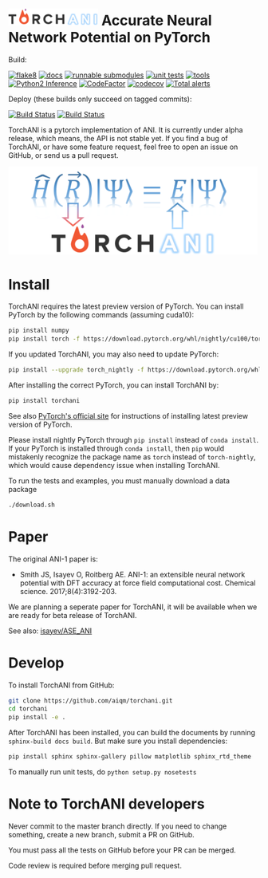 # <img src=https://raw.githubusercontent.com/aiqm/torchani/master/logo1.png width=180/>  Accurate Neural Network Potential on PyTorch

Build:

[![flake8](https://zasdfgbnm.visualstudio.com/torchani/_apis/build/status/flake8)](https://zasdfgbnm.visualstudio.com/torchani/_build/latest?definitionId=3)
[![docs](https://zasdfgbnm.visualstudio.com/torchani/_apis/build/status/docs)](https://zasdfgbnm.visualstudio.com/torchani/_build/latest?definitionId=4)
[![runnable submodules](https://zasdfgbnm.visualstudio.com/torchani/_apis/build/status/runnable-submodules)](https://zasdfgbnm.visualstudio.com/torchani/_build/latest?definitionId=5)
[![unit tests](https://zasdfgbnm.visualstudio.com/torchani/_apis/build/status/unit-tests)](https://zasdfgbnm.visualstudio.com/torchani/_build/latest?definitionId=6)
[![tools](https://zasdfgbnm.visualstudio.com/torchani/_apis/build/status/tools)](https://zasdfgbnm.visualstudio.com/torchani/_build/latest?definitionId=7)
[![Python2 Inference](https://zasdfgbnm.visualstudio.com/torchani/_apis/build/status/python2?branchName=master)](https://zasdfgbnm.visualstudio.com/torchani/_build/latest?definitionId=11&branchName=master)
[![CodeFactor](https://www.codefactor.io/repository/github/aiqm/torchani/badge/master)](https://www.codefactor.io/repository/github/aiqm/torchani/overview/master)
[![codecov](https://codecov.io/gh/aiqm/torchani/branch/master/graph/badge.svg)](https://codecov.io/gh/aiqm/torchani)
[![Total alerts](https://img.shields.io/lgtm/alerts/g/aiqm/torchani.svg?logo=lgtm&logoWidth=18)](https://lgtm.com/projects/g/aiqm/torchani/alerts/)

Deploy (these builds only succeed on tagged commits):

[![Build Status](https://zasdfgbnm.visualstudio.com/torchani/_apis/build/status/Deploy%20docs?branchName=master)](https://zasdfgbnm.visualstudio.com/torchani/_build/latest?definitionId=9?branchName=master)
[![Build Status](https://zasdfgbnm.visualstudio.com/torchani/_apis/build/status/Deploy%20PYPI?branchName=master)](https://zasdfgbnm.visualstudio.com/torchani/_build/latest?definitionId=10?branchName=master)

TorchANI is a pytorch implementation of ANI. It is currently under alpha release, which means, the API is not stable yet. If you find a bug of TorchANI, or have some feature request, feel free to open an issue on GitHub, or send us a pull request.

<img src=https://raw.githubusercontent.com/aiqm/torchani/master/logo2.png width=500/>

# Install

TorchANI requires the latest preview version of PyTorch. You can install PyTorch by the following commands (assuming cuda10):

```bash
pip install numpy
pip install torch -f https://download.pytorch.org/whl/nightly/cu100/torch.html
```

If you updated TorchANI, you may also need to update PyTorch:

```bash
pip install --upgrade torch_nightly -f https://download.pytorch.org/whl/nightly/cu100/torch.html
```

After installing the correct PyTorch, you can install TorchANI by:

```bash
pip install torchani
```

See also [PyTorch's official site](https://pytorch.org/get-started/locally/) for instructions of installing latest preview version of PyTorch.

Please install nightly PyTorch through `pip install` instead of `conda install`. If your PyTorch is installed through `conda install`, then `pip` would mistakenly recognize the package name as `torch` instead of `torch-nightly`, which would cause dependency issue when installing TorchANI.

To run the tests and examples, you must manually download a data package

```bash
./download.sh
```

# Paper

The original ANI-1 paper is:

* Smith JS, Isayev O, Roitberg AE. ANI-1: an extensible neural network potential with DFT accuracy at force field computational cost. Chemical science. 2017;8(4):3192-203.

We are planning a seperate paper for TorchANI, it will be available when we are ready for beta release of TorchANI.

See also: [isayev/ASE_ANI](https://github.com/isayev/ASE_ANI)

# Develop

To install TorchANI from GitHub:

```bash
git clone https://github.com/aiqm/torchani.git
cd torchani
pip install -e .
```

After TorchANI has been installed, you can build the documents by running `sphinx-build docs build`. But make sure you
install dependencies:
```bash
pip install sphinx sphinx-gallery pillow matplotlib sphinx_rtd_theme
```

To manually run unit tests, do `python setup.py nosetests`

# Note to TorchANI developers

Never commit to the master branch directly. If you need to change something, create a new branch, submit a PR on GitHub.

You must pass all the tests on GitHub before your PR can be merged.

Code review is required before merging pull request.
